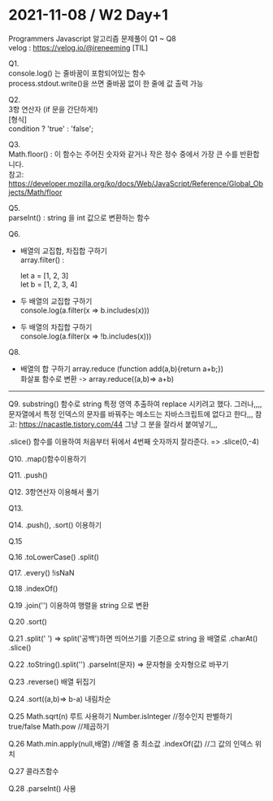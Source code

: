 # 2021-11-08 / W2 Day+1
Programmers Javascript 알고리즘 문제풀이 Q1 ~ Q8</br>
velog : https://velog.io/@ireneeming
[TIL]

Q1.</br>
console.log() 는 줄바꿈이 포함되어있는 함수</br>
process.stdout.write()을 쓰면 줄바꿈 없이 한 줄에 값 출력 가능

Q2.</br>
3항 연산자 (if 문을 간단하게!)</br>
[형식]</br>
condition ? 'true' : 'false';

Q3.</br>
Math.floor() : 이 함수는 주어진 숫자와 같거나 작은 정수 중에서 가장 큰 수를 반환합니다.</br>
참고: https://developer.mozilla.org/ko/docs/Web/JavaScript/Reference/Global_Objects/Math/floor

Q5. </br>
parseInt() : string 을 int 값으로 변환하는 함수

Q6.</br>
* 배열의 교집합, 차집합 구하기</br>
array.filter() : 

  let a = [1, 2, 3]</br>
  let b = [1, 2, 3, 4]

* 두 배열의 교집합 구하기</br>
console.log(a.filter(x => b.includes(x)))

* 두 배열의 차집합 구하기 </br>
console.log(a.filter(x => !b.includes(x)))

Q8.
* 배열의 합 구하기
array.reduce (function add(a,b){return a+b;})</br>
화살표 함수로 변환 -> array.reduce((a,b)=> a+b)




<hr>

Q9.
substring() 함수로 string 특정 영역 추출하여 replace 시키려고 했다.
그러나,,,, 문자열에서 특정 인덱스의 문자를 바꿔주는 메소드는 자바스크립트에 없다고 한다,,,
참고: https://nacastle.tistory.com/44  그냥 그 분을 잘라서 붙여넣기,,,

.slice() 함수를 이용하여 처음부터 뒤에서 4번째 숫자까지 잘라준다. => .slice(0,-4)


Q10.
.map()함수이용하기

Q11. 
.push()

Q12.
3항연산자 이용해서 풀기

Q13. 

Q14. 
.push(), .sort() 이용하기

Q.15

Q.16
.toLowerCase()
.split()

Q17. 
.every()
!isNaN

Q.18
.indexOf()

Q.19
.join('') 이용하여 행렬을 string 으로 변환

Q.20
.sort()

Q.21
.split(' ')  => split('공백')하면 띄어쓰기를 기준으로 string 을 배열로
.charAt()
.slice()

Q.22
.toString().split('')
.parseInt(문자) => 문자형을 숫자형으로 바꾸기

Q.23
.reverse() 배열 뒤집기

Q.24
.sort((a,b)=> b-a) 내림차순

Q.25
Math.sqrt(n) 루트 사용하기
Number.isInteger //정수인지 판별하기 true/false
Math.pow //제곱하기

Q.26
Math.min.apply(null,배열) //배열 중 최소값
.indexOf(값) //그 값의 인덱스 위치 

Q.27
콜라츠함수

Q.28
.parseInt() 사용





